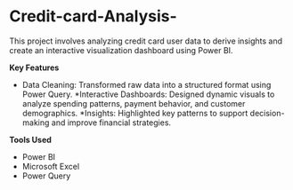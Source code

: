 # Credit-card-Analysis-
This project involves analyzing credit card user data to derive insights and create an interactive visualization dashboard using Power BI.



**Key Features**
* Data Cleaning: Transformed raw data into a structured format using Power Query.
*Interactive Dashboards: Designed dynamic visuals to analyze spending patterns, payment behavior, and customer demographics.
*Insights: Highlighted key patterns to support decision-making and improve financial strategies.


**Tools Used**
 - Power BI
 - Microsoft Excel
 - Power Query
